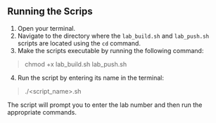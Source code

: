 
## Running the Scrips

1. Open your terminal.
2. Navigate to the directory where the `lab_build.sh` and `lab_push.sh` scripts are located using the `cd` command.
3. Make the scripts executable by running the following command:

> chmod +x lab_build.sh lab_push.sh


4. Run the script by entering its name in the terminal:

> ./<script_name>.sh

The script will prompt you to enter the lab number and then run the appropriate commands.
